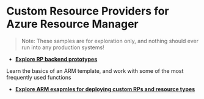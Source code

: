 # Custom Resource Providers for Azure Resource Manager

>Note: These samples are for exploration only, and nothing should ever run into any production systems!

* [**Explore RP backend prototypes**](./CustomRp-Prototypes)

Learn the basics of an ARM template, and work with some of the most frequently used functions

* [**Explore ARM exapmles for deploying custom RPs and resource types**](./ArmExamples)

